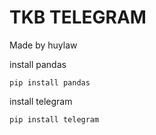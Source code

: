 # TKB TELEGRAM
Made by huylaw

install pandas

    pip install pandas

install telegram

    pip install telegram